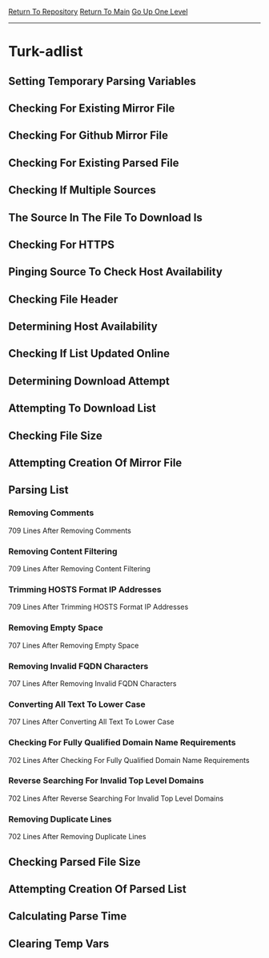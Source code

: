 [Return To Repository](https://github.com/deathbybandaid/piholeparser/)
[Return To Main](https://github.com/deathbybandaid/piholeparser/blob/master/RecentRunLogs/Mainlog.md)
[Go Up One Level](https://github.com/deathbybandaid/piholeparser/blob/master/RecentRunLogs/TopLevelScripts/30-Processing-Blacklists.md)
____________________________________
# Turk-adlist
## Setting Temporary Parsing Variables
## Checking For Existing Mirror File
## Checking For Github Mirror File
## Checking For Existing Parsed File
## Checking If Multiple Sources
## The Source In The File To Download Is
## Checking For HTTPS
## Pinging Source To Check Host Availability
## Checking File Header
## Determining Host Availability
## Checking If List Updated Online
## Determining Download Attempt
## Attempting To Download List
## Checking File Size
## Attempting Creation Of Mirror File
## Parsing List
### Removing Comments
709 Lines After Removing Comments
### Removing Content Filtering
709 Lines After Removing Content Filtering
### Trimming HOSTS Format IP Addresses
709 Lines After Trimming HOSTS Format IP Addresses
### Removing Empty Space
707 Lines After Removing Empty Space
### Removing Invalid FQDN Characters
707 Lines After Removing Invalid FQDN Characters
### Converting All Text To Lower Case
707 Lines After Converting All Text To Lower Case
### Checking For Fully Qualified Domain Name Requirements
702 Lines After Checking For Fully Qualified Domain Name Requirements
### Reverse Searching For Invalid Top Level Domains
702 Lines After Reverse Searching For Invalid Top Level Domains
### Removing Duplicate Lines
702 Lines After Removing Duplicate Lines
## Checking Parsed File Size
## Attempting Creation Of Parsed List
## Calculating Parse Time
## Clearing Temp Vars
